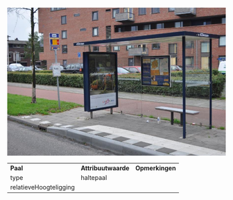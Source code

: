 ![](media/4bd411b78fe3af7534b358e24e6d86c811dc45b0.jpg)

|                        |                     |                 |
|------------------------|---------------------|-----------------|
| **Paal**               | **Attribuutwaarde** | **Opmerkingen** |
| type                   | haltepaal           |                 |
| relatieveHoogteligging |                     |                 |
